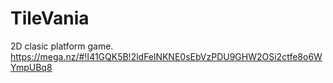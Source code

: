 # TileVania
2D clasic  platform game.
https://mega.nz/#!I41GQK5B!2ldFelNKNE0sEbVzPDU9GHW2OSi2ctfe8o6WYmpUBq8

